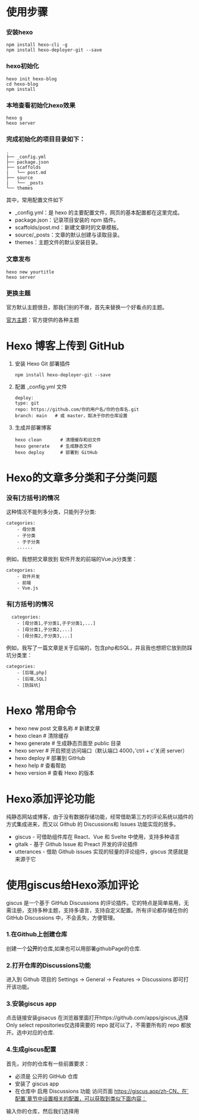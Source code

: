 # 使用步骤
### 安装hexo
```
npm install hexo-cli -g
npm install hexo-deployer-git --save
```
### hexo初始化
```
hexo init hexo-blog
cd hexo-blog
npm install
```
### 本地查看初始化hexo效果
```
hexo g
hexo server
```
### 完成初始化的项目目录如下：
```
.
├── _config.yml
├── package.json
├── scaffolds
|   └── post.md
├── source
|   └── _posts
└── themes

```
其中，常用配置文件如下

- _config.yml：是 hexo 的主要配置文件，网页的基本配置都在这里完成。
- package.json：记录项目安装的 npm 插件。
- scaffolds/post.md：新建文章时的文章模板。
- source/_posts：文章的默认创建与读取目录。
- themes：主题文件的默认安装目录。

### 文章发布
```
hexo new yourtitle
hexo server
```

### 更换主题
官方默认主题很丑，那我们别的不做，首先来替换一个好看点的主题。

[官方主题](https://hexo.io/themes/)：官方提供的各种主题


# Hexo 博客上传到 GitHub
1. 安装 Hexo Git 部署插件
   ```
   npm install hexo-deployer-git --save
   ```
2.  配置 _config.yml 文件
    ```
    deploy:
    type: git
    repo: https://github.com/你的用户名/你的仓库名.git
    branch: main   # 或 master，取决于你的仓库设置
    ``` 
3. 生成并部署博客
    ```
    hexo clean       # 清理缓存和旧文件
    hexo generate    # 生成静态文件
    hexo deploy      # 部署到 GitHub
    ```

# Hexo的文章多分类和子分类问题
### 没有[方括号]的情况
这种情况不能列多分类，只能列子分类:
```
categories:
    - 母分类
    - 子分类
    - 子子分类
    ......

```
例如，我想把文章放到 软件开发的前端的Vue.js分类里：
```
categories:
    - 软件开发
    - 前端
    - Vue.js
```
### 有[方括号]的情况
```
  categories:
    - [母分类1,子分类1,子子分类1,...]
    - [母分类1,子分类2,...]
    - [母分类2,子分类3,...]
```
例如，我写了一篇文章是关于后端的，包含php和SQL，并且我也想把它放到防踩坑分类里：
```
categories:
    - [后端,php]
    - [后端,SQL]
    - [防踩坑]
```

# Hexo 常用命令
- hexo new post 文章名称 # 新建文章
- hexo clean # 清除缓存
- hexo generate # 生成静态页面至 public 目录
- hexo server # 开启预览访问端口（默认端口 4000，’ctrl + c’关闭 server）
- hexo deploy # 部署到 GitHub
- hexo help # 查看帮助
- hexo version # 查看 Hexo 的版本

# Hexo添加评论功能
纯静态网站或博客，由于没有数据存储功能，经常借助第三方的评论系统以插件的方式集成进来，而又以 Github 的 Discussions和 Issues 功能实现的居多。

- giscus - 可借助组件库在 React、Vue 和 Svelte 中使用，支持多种语言
- gitalk - 基于 Github Issue 和 Preact 开发的评论插件
- utterances - 借助 Github issues 实现的轻量的评论组件，giscus 灵感就是来源于它


# 使用giscus给Hexo添加评论
giscus 是一个基于 GitHub Discussions 的评论插件。它的特点是简单易用，无需注册，支持多种主题，支持多语言，支持自定义配置。所有评论都存储在你的 GitHub Discussions 中，不会丢失，方便管理。

### 1.在Github上创建仓库
创建一个**公开**的仓库,如果也可以用部署githubPage的仓库.
### 2.打开仓库的Discussions功能

进入到 Github 项目的 Settings -> General -> Features -> Discussions 即可打开该功能。
### 3.安装giscus app
点击链接安装gisacus 在浏览器里面打开https://github.com/apps/giscus,选择Only select repositories仅选择需要的 repo 就可以了，不需要所有的 repo 都放开。选中对应的仓库.

### 4.生成giscus配置
首先，对你的仓库有一些前置要求：
- 必须是 公开的 GitHub 仓库
- 安装了 giscus app
- 在仓库中 启用 Discussions 功能
访问页面 https://giscus.app/zh-CN，在`配置`章节中设置相关的配置，可以获取到类似下面内容：


输入你的仓库，然后我们选择用 <title> 做映射，它会作为 discussion 的标题。

分类选择 announcements。
启用以下特性：

reaction
评论输入框在上方
懒加载

以上配置都搞好以后，会得到一段 script 代码。


### 5.将生成的giscus配置应用到hexo的主题中
https://hexo.fluid-dev.com/docs/guide/#%E8%AF%84%E8%AE%BA

# 参考资料    
[Hexo Fluid 用户手册](https://hexo.fluid-dev.com/docs/guide/)

[Nunjucks Error: 解决方案](https://blog.csdn.net/weixin_45333934/article/details/108274320)

[Nunjucks Error: 解决方案2](https://huanglizhu.github.io/2020/05/21/hexo%20deploy%E4%B8%AD%E6%8A%A5%E9%94%99_Nunjucks%20Error/)